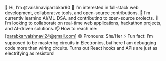 👋 Hi, I’m @vaishnaviparabkar90
👀 I’m interested in full-stack web development, collaborative tools, and open-source contributions.
🌱 I’m currently learning AI/ML, DSA, and contributing to open-source projects.
💞️ I’m looking to collaborate on real-time web applications, hackathon projects, and AI-driven solutions.
📫 How to reach me: [parabkarvaishnavi24@gmail.com]
😄 Pronouns: She/Her
⚡ Fun fact: I’m supposed to be mastering circuits in Electronics, but here I am debugging code more than wiring circuits. Turns out React hooks and APIs are just as electrifying as resistors!


<!---
vaishnaviparabkar90/vaishnaviparabkar90 is a ✨ special ✨ repository because its `README.md` (this file) appears on your GitHub profile.
You can click the Preview link to take a look at your changes.
--->
